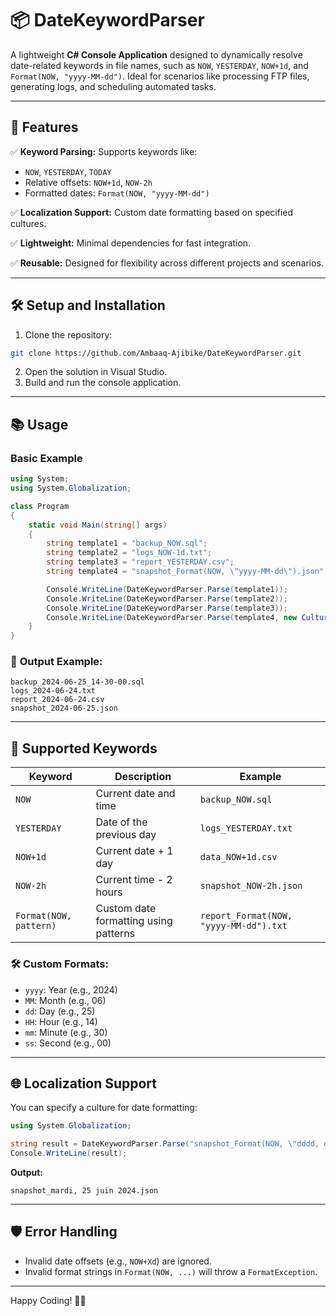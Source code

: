 ﻿# 📦 **DateKeywordParser**

A lightweight **C# Console Application** designed to dynamically resolve date-related keywords in file names, such as `NOW`, `YESTERDAY`, `NOW+1d`, and `Format(NOW, "yyyy-MM-dd")`. Ideal for scenarios like processing FTP files, generating logs, and scheduling automated tasks.

---

## 🚀 **Features**

✅ **Keyword Parsing:** Supports keywords like:  
- `NOW`, `YESTERDAY`, `TODAY`  
- Relative offsets: `NOW+1d`, `NOW-2h`  
- Formatted dates: `Format(NOW, "yyyy-MM-dd")`

✅ **Localization Support:** Custom date formatting based on specified cultures.

✅ **Lightweight:** Minimal dependencies for fast integration.

✅ **Reusable:** Designed for flexibility across different projects and scenarios.

---

## 🛠️ **Setup and Installation**

1. Clone the repository:
```bash
git clone https://github.com/Ambaaq-Ajibike/DateKeywordParser.git
```
2. Open the solution in Visual Studio.
3. Build and run the console application.

---

## 📚 **Usage**

### Basic Example

```csharp
using System;
using System.Globalization;

class Program
{
    static void Main(string[] args)
    {
        string template1 = "backup_NOW.sql";
        string template2 = "logs_NOW-1d.txt";
        string template3 = "report_YESTERDAY.csv";
        string template4 = "snapshot_Format(NOW, \"yyyy-MM-dd\").json";

        Console.WriteLine(DateKeywordParser.Parse(template1));
        Console.WriteLine(DateKeywordParser.Parse(template2));
        Console.WriteLine(DateKeywordParser.Parse(template3));
        Console.WriteLine(DateKeywordParser.Parse(template4, new CultureInfo("fr-FR")));
    }
}
```

### 📝 **Output Example:**
```
backup_2024-06-25_14-30-00.sql
logs_2024-06-24.txt
report_2024-06-24.csv
snapshot_2024-06-25.json
```

---

## 📑 **Supported Keywords**

| **Keyword**    | **Description**                                   | **Example**              |
|-----------------|---------------------------------------------------|---------------------------|
| `NOW`          | Current date and time                             | `backup_NOW.sql`          |
| `YESTERDAY`    | Date of the previous day                          | `logs_YESTERDAY.txt`      |
| `NOW+1d`       | Current date + 1 day                              | `data_NOW+1d.csv`         |
| `NOW-2h`       | Current time - 2 hours                            | `snapshot_NOW-2h.json`    |
| `Format(NOW, pattern)` | Custom date formatting using patterns    | `report_Format(NOW, "yyyy-MM-dd").txt` |

### 🛠️ **Custom Formats:**
- `yyyy`: Year (e.g., 2024)  
- `MM`: Month (e.g., 06)  
- `dd`: Day (e.g., 25)  
- `HH`: Hour (e.g., 14)  
- `mm`: Minute (e.g., 30)  
- `ss`: Second (e.g., 00)  

---

## 🌐 **Localization Support**

You can specify a culture for date formatting:

```csharp
using System.Globalization;

string result = DateKeywordParser.Parse("snapshot_Format(NOW, \"dddd, dd MMMM yyyy\").json", new CultureInfo("fr-FR"));
Console.WriteLine(result);
```

**Output:**  
```
snapshot_mardi, 25 juin 2024.json
```

---

## 🛡️ **Error Handling**

- Invalid date offsets (e.g., `NOW+Xd`) are ignored.  
- Invalid format strings in `Format(NOW, ...)` will throw a `FormatException`.

---

Happy Coding! 🚀✨

